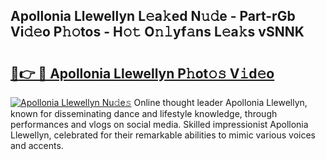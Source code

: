 ## Apollonia Llewellyn L𝚎a𝚔ed N𝚞𝚍e - Part-rGb Vi𝚍𝚎o P𝚑𝚘tos - H𝚘𝚝 O𝚗𝚕yf𝚊ns L𝚎a𝚔s vSNNK

# <h2><a href="http://kfdo68.oniu.top/?m=Apollonia+Llewellyn">🔗👉 🔴 Apollonia Llewellyn P𝚑ot𝚘𝚜 V𝚒d𝚎o</a></h2>

[![Apollonia Llewellyn Nu𝚍e𝚜](https://i.imgur.com/0qMVB7G.gif)](http://kfdo68.oniu.top/?m=Apollonia+Llewellyn)
Online thought leader Apollonia Llewellyn, known for disseminating dance and lifestyle knowledge, through performances and vlogs on social media. Skilled impressionist Apollonia Llewellyn, celebrated for their remarkable abilities to mimic various voices and accents.  
